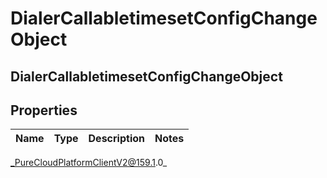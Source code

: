 # DialerCallabletimesetConfigChangeObject

## DialerCallabletimesetConfigChangeObject

## Properties

|Name | Type | Description | Notes|
|------------ | ------------- | ------------- | -------------|



_PureCloudPlatformClientV2@159.1.0_
